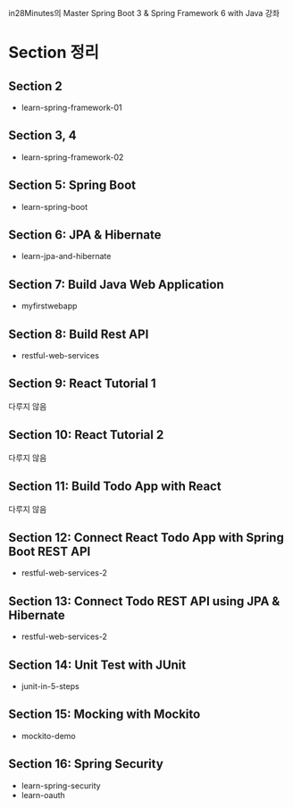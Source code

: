 in28Minutes의 Master Spring Boot 3 & Spring Framework 6 with Java 강좌

# Section 정리
## Section 2
- learn-spring-framework-01

## Section 3, 4
- learn-spring-framework-02

## Section 5: Spring Boot
- learn-spring-boot

## Section 6: JPA & Hibernate
- learn-jpa-and-hibernate

## Section 7: Build Java Web Application
- myfirstwebapp

## Section 8: Build Rest API
- restful-web-services

## Section 9: React Tutorial 1
다루지 않음

## Section 10: React Tutorial 2
다루지 않음

## Section 11: Build Todo App with React
다루지 않음

## Section 12: Connect React Todo App with Spring Boot REST API
- restful-web-services-2

## Section 13: Connect Todo REST API using JPA & Hibernate
- restful-web-services-2

## Section 14: Unit Test with JUnit
- junit-in-5-steps

## Section 15: Mocking with Mockito
- mockito-demo

## Section 16: Spring Security
- learn-spring-security
- learn-oauth

